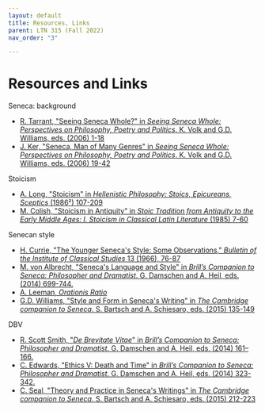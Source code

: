 ```yaml
---
layout: default
title: Resources, Links
parent: LTN 315 (Fall 2022)
nav_order: "3"

---
```

# Resources and Links

Seneca: background
* [R. Tarrant, "Seeing Seneca Whole?" in _Seeing Seneca Whole: Perspectives on Philosophy, Poetry and Politics_. K. Volk and G.D. Williams, eds. (2006) 1-18]()
* [J. Ker, "Seneca, Man of Many Genres" in _Seeing Seneca Whole: Perspectives on Philosophy, Poetry and Politics_. K. Volk and G.D. Williams, eds. (2006) 19-42]()

Stoicism
* [A. Long, "Stoicism" in _Hellenistic Philosophy: Stoics, Epicureans, Sceptics_ (1986²) 107-209]()
* [M. Colish, "Stoicism in Antiquity" in _Stoic Tradition from Antiquity to the Early Middle Ages: I. Stoicism in Classical Latin Literature_ (1985) 7-60]()

Senecan style
* [H. Currie, "The Younger Seneca's Style: Some Observations," _Bulletin of the Institute of Classical Studies_ 13 (1966), 76-87]()
* [M. von Albrecht, "Seneca's Language and Style" in _Brill’s Companion to Seneca: Philosopher and Dramatist_. G. Damschen and A. Heil, eds. (2014) 699-744.]()
* [A. Leeman, _Orationis Ratio_]()
* [G.D. Williams, "Style and Form in Seneca's Writing" in _The Cambridge companion to Seneca_. S. Bartsch and A. Schiesaro, eds. (2015) 135-149]()

DBV
* [R. Scott Smith, "_De Brevitate Vitae_" in _Brill’s Companion to Seneca: Philosopher and Dramatist_. G. Damschen and A. Heil, eds. (2014) 161–166.]()
* [C. Edwards, "Ethics V: Death and Time" in _Brill’s Companion to Seneca: Philosopher and Dramatist_. G. Damschen and A. Heil, eds. (2014) 323-342.]()
* [C. Seal, "Theory and Practice in Seneca's Writings" in _The Cambridge companion to Seneca_. S. Bartsch and A. Schiesaro, eds. (2015) 212-223]()